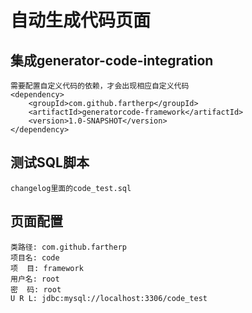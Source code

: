 # 自动生成代码页面

## 集成generator-code-integration
```
需要配置自定义代码的依赖，才会出现相应自定义代码
<dependency>
    <groupId>com.github.fartherp</groupId>
    <artifactId>generatorcode-framework</artifactId>
    <version>1.0-SNAPSHOT</version>
</dependency>
```

## 测试SQL脚本
```
changelog里面的code_test.sql
```

## 页面配置
```
类路径: com.github.fartherp
项目名: code
项  目: framework 
用户名: root
密  码: root
U R L: jdbc:mysql://localhost:3306/code_test
```